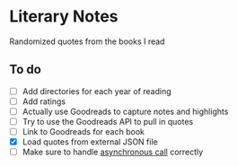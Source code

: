 # Literary Notes
Randomized quotes from the books I read

## To do

- [ ] Add directories for each year of reading
- [ ] Add ratings
- [ ] Actually use Goodreads to capture notes and highlights
- [ ] Try to use the Goodreads API to pull in quotes
- [ ] Link to Goodreads for each book
- [x] Load quotes from external JSON file
- [ ] Make sure to handle [asynchronous call](http://stackoverflow.com/questions/14220321/how-do-i-return-the-response-from-an-asynchronous-call) correctly
